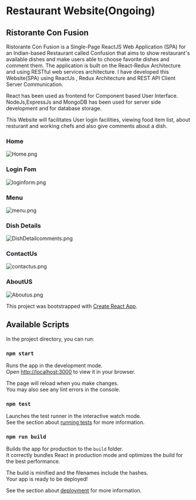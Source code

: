 # Restaurant Website(Ongoing)

## Ristorante Con Fusion
Ristorante Con Fusion is a Single-Page ReactJS Web Application (SPA) for an Indian-based Restaurant called Confusion that aims to
show restaurant's available dishes and make users able to choose favorite dishes and comment them. The application is built on the React-Redux Architecture and using RESTful web services architecture.
I have developed this Website(SPA) using ReactJs , Redux Architecture and REST API Client Server Communication.

React has been used as frontend for Component based User Interface.\
NodeJs,ExpressJs and MongoDB has been used for server side development and for database storage.

This Website will facilitates User login facilities, viewing food item list,
about resturant and working chefs and also give comments about a dish.

### Home
![Home.png](Screenshots/home.png)

### Login Fom
![loginform.png](Screenshots/loginform.png)
### Menu
![menu.png](Screenshots/menu.png)
### Dish Details
![DishDetailcomments.png](Screenshots/DishDetailcomments.png)
### ContactUs
![contactus.png](Screenshots/contactus.png)
### AboutUS
![Aboutus.png](Screenshots/Aboutus.png)


This project was bootstrapped with [Create React App](https://github.com/facebook/create-react-app).

## Available Scripts

In the project directory, you can run:

### `npm start`

Runs the app in the development mode.\
Open [http://localhost:3000](http://localhost:3000) to view it in your browser.

The page will reload when you make changes.\
You may also see any lint errors in the console.

### `npm test`

Launches the test runner in the interactive watch mode.\
See the section about [running tests](https://facebook.github.io/create-react-app/docs/running-tests) for more information.

### `npm run build`

Builds the app for production to the `build` folder.\
It correctly bundles React in production mode and optimizes the build for the best performance.

The build is minified and the filenames include the hashes.\
Your app is ready to be deployed!

See the section about [deployment](https://facebook.github.io/create-react-app/docs/deployment) for more information.
